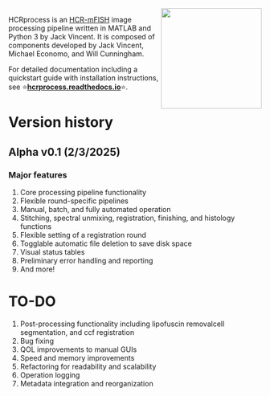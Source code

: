 <img src="docs/doc_assets/beauty_HCR.png" align="right" width="200">

HCRprocess is an [HCR-mFISH](https://journals.biologists.com/dev/article/145/12/dev165753/48466/Third-generation-in-situ-hybridization-chain) image processing pipeline written in MATLAB and Python 3 by Jack Vincent. It is composed of components developed by Jack Vincent, Michael Economo, and Will Cunningham.   

For detailed documentation including a quickstart guide with installation instructions, see ⭐[**hcrprocess.readthedocs.io**](https://hcrprocess.readthedocs.io/en/latest/)⭐.



# Version history

## Alpha v0.1 (2/3/2025)

### Major features

1) Core processing pipeline functionality
2) Flexible round-specific pipelines
3) Manual, batch, and fully automated operation
4) Stitching, spectral unmixing, registration, finishing, and histology functions
5) Flexible setting of a registration round
6) Togglable automatic file deletion to save disk space
7) Visual status tables
8) Preliminary error handling and reporting
9) And more!

# TO-DO

1) Post-processing functionality including lipofuscin removalcell segmentation, and ccf registration
2) Bug fixing
3) QOL improvements to manual GUIs
4) Speed and memory improvements
5) Refactoring for readability and scalability
6) Operation logging
7) Metadata integration and reorganization 
